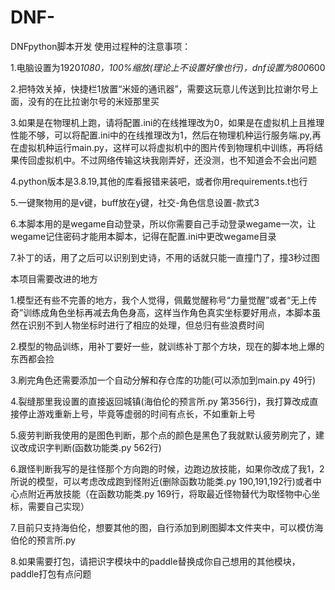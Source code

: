 # DNF-
DNFpython脚本开发
使用过程种的注意事项：

1.电脑设置为1920*1080，100%缩放(理论上不设置好像也行)，dnf设置为800*600

2.把特效关掉，快捷栏1放置“米娅的通讯器”，需要这玩意儿传送到比拉谢尔号上面，没有的在比拉谢尔号的米娅那里买

3.如果是在物理机上跑，请将配置.ini的在线推理改为0，如果是在虚拟机上且推理性能不够，可以将配置.ini中的在线推理改为1，然后在物理机种运行服务端.py,再在虚拟机种运行main.py，这样可以将虚拟机中的图片传到物理机中训练，再将结果传回虚拟机中。不过网络传输这块我刚弄好，还没测，也不知道会不会出问题

4.python版本是3.8.19,其他的库看报错来装吧，或者你用requirements.t也行

5.一键聚物用的是v键，buff放在y键，社交-角色信息设置-款式3

6.本脚本用的是wegame自动登录，所以你需要自己手动登录wegame一次，让wegame记住密码才能用本脚本，记得在配置.ini中更改wegame目录

7.补丁的话，用了之后可以识别到史诗，不用的话就只能一直撞门了，撞3秒过图

本项目需要改进的地方

1.模型还有些不完善的地方，我个人觉得，佩戴觉醒称号“力量觉醒”或者“无上传奇”训练成角色坐标再减去角色身高，这样当作角色真实坐标要好用点，本脚本虽然在识别不到人物坐标时进行了相应的处理，但总归有些浪费时间

2.模型的物品训练，用补丁要好一些，就训练补丁那个方块，现在的脚本地上爆的东西都会捡

3.刷完角色还需要添加一个自动分解和存仓库的功能(可以添加到main.py 49行)

4.裂缝那里我设置的直接返回城镇(海伯伦的预言所.py 第356行)，我打算改成直接停止游戏重新上号，毕竟等虚弱的时间有点长，不如重新上号

5.疲劳判断我使用的是图色判断，那个点的颜色是黑色了我就默认疲劳刷完了，建议改成识字判断(函数功能类.py 562行)

6.跟怪判断我写的是往怪那个方向跑的时候，边跑边放技能，如果你改成了我1，2所说的模型，可以考虑改成跑到怪附近(删除函数功能类.py 190,191,192行)或者中心点附近再放技能（在函数功能类.py 169行，将取最近怪物替代为取怪物中心坐标，需要自己实现）

7.目前只支持海伯伦，想要其他的图，自行添加到刷图脚本文件夹中，可以模仿海伯伦的预言所.py

8.如果需要打包，请把识字模块中的paddle替换成你自己想用的其他模块，paddle打包有点问题